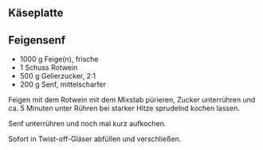 ## Käseplatte

## Feigensenf

- 1000 g	Feige(n), frische
- 1 Schuss	Rotwein
- 500 g	Gelierzucker, 2:1
- 200 g	Senf, mittelscharfer

Feigen mit dem Rotwein mit dem Mixstab pürieren, Zucker unterrühren und ca. 5 Minuten unter Rühren bei starker Hitze sprudelnd kochen lassen.

Senf unterrühren und noch mal kurz aufkochen.

Sofort in Twist-off-Gläser abfüllen und verschließen.
